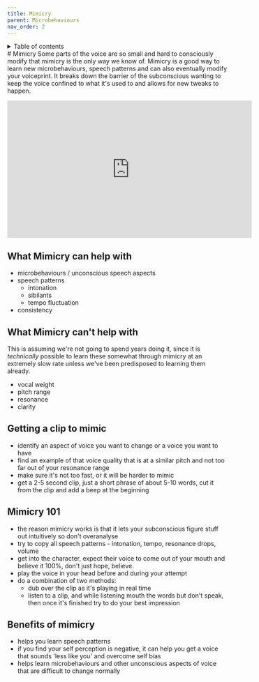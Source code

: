 ```yaml
---
title: Mimicry
parent: Microbehaviours
nav_order: 2
---
```

<details closed markdown="block">
  <summary>
    Table of contents
  </summary>
{: .text-delta }
1. TOC
{:toc}
</details>
# Mimicry
Some parts of the voice are so small and hard to consciously modify that mimicry is the only way we know of.
Mimicry is a good way to learn new microbehaviours, speech patterns and can also eventually modify your voiceprint. It breaks down the barrier of the subconscious wanting to keep the voice confined to what it's used to and allows for new tweaks to happen.

<p align="left">
  <iframe width="560" height="315" src="https://www.youtube.com/embed/gSr47pNAzeY" title="YouTube video player" frameborder="0" allow="accelerometer; autoplay; clipboard-write; encrypted-media; gyroscope; picture-in-picture" allowfullscreen></iframe>
</p>

## What Mimicry can help with
- microbehaviours / unconscious speech aspects
- speech patterns
  - intonation
  - sibilants
  - tempo fluctuation
- consistency

## What Mimicry can't help with
This is assuming we're not going to spend years doing it, since it is *technically* possible to learn these somewhat through mimicry at an extremely slow rate unless we've been predisposed to learning them already.
- vocal weight
- pitch range
- resonance
- clarity

## Getting a clip to mimic
- identify an aspect of voice you want to change or a voice you want to have
- find an example of that voice quality that is at a similar pitch and not too far out of your resonance range
- make sure it's not too fast, or it will be harder to mimic
- get a 2-5 second clip, just a short phrase of about 5-10 words, cut it from the clip and add a beep at the beginning

## Mimicry 101
- the reason mimicry works is that it lets your subconscious figure stuff out intuitively so don't overanalyse
- try to copy all speech patterns - intonation, tempo, resonance drops, volume
- get into the character, expect their voice to come out of your mouth and believe it 100%, don't just hope, believe.
- play the voice in your head before and during your attempt
- do a combination of two methods:
    * dub over the clip as it's playing in real time
    * listen to a clip, and while listening mouth the words but don't speak, then once it's finished try to do your best impression

## Benefits of mimicry
- helps you learn speech patterns
- if you find your self perception is negative, it can help you get a voice that sounds 'less like you' and overcome self bias
- helps learn microbehaviours and other unconscious aspects of voice that are difficult to change normally

